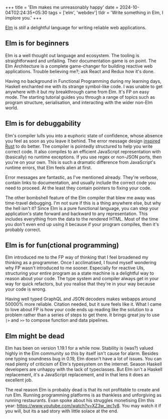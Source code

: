 +++
title = 'Elm makes me unreasonably happy'
date = 2024-10-04T02:24:35+05:30
tags = ['elm', 'webdev']
tldr = 'Write something in Elm, I implore you.'
+++

[Elm](https://elm-lang.org) is _still_ a delightful language
for writing reliable web applications.

<!--more-->

## Elm is for beginners

Elm is a well thought out language and ecosystem.
The tooling is straightforward and unfailing.
Their documentation game is on point.
The Elm Architecture is a complete game-changer for building reactive
web applications. Trouble believing me?; ask React and Redux how it's done.

Having no background in Functional Programming during my learning days,
Haskell enchanted me with its strange symbol-like code.
I was unable to get anywhere with it but my breakthrough came from Elm.
It's FP on easy mode. The starting tutorial guides you through a range of topics
such as program structure, serialisation, and interacting with the wider
non-Elm world.

## Elm is for debuggability

Elm's compiler lulls you into a euphoric state of confidence,
whose absence you feel as soon as you leave it behind.
The error message design [inspired Rust](https://blog.rust-lang.org/2016/08/10/Shape-of-errors-to-come.html)
to do better.
The compiler is pointedly structured to help you write correct code.
It also compiles to an efficient JavaScript representation
with (basically) no runtime exceptions. If you use regex or non-JSON ports,
then you're on your own. This is such a dramatic difference from JavaScript's
runtime errors, that Elm feels alien at first.

Error messages are fantastic, as I've mentioned already.
They're verbose, contain links to documentation, and usually
include the correct code you need to proceed.
At the least they contain pointers to fixing your code.

The other bombshell feature of the Elm compiler that blew me away
was time-travel debugging. I'm not sure if this is a thing anywhere else,
but why the hell isn't it?
Since Elm is a pure functional language, you can step your application's
state forward and backward to any representation.
This includes everything from the data to the rendered HTML.
Most of the time you don't even end up using it because if your program compiles,
then it's probably correct.

## Elm is for fun(ctional programming)

Elm introduced me to the FP way of thinking that I feel broadened my thinking
as a programmer. Once I acclimatised, I found myself wondering why FP wasn't
introduced to me sooner. Especially for reactive UIs, structuring your entire
program as a state machine is a delightful way to reason about your code.
The type system and compiler always get in your way for quick refactors,
but you realise that they're in your way because your code is wrong.

Having well typed GraphQL and JSON decoders makes webapps around 50000% more reliable.
Citation needed, but it sure feels like it.
What I came to love about FP is how your code ends up reading like
the solution to a problem rather than a series of steps to get there.
It brings great joy to use `|>` and `>>` to compose function and data pipelines.

## Elm might be dead

Elm has been on version 1.19.1 for a while now.
Stability is (was?) valued highly in the Elm community so this by itself
isn't cause for alarm.
Besides one typing soundness bug in 0.19, Elm doesn't have a lot of issues.
You can read plenty of criticism of Elm's typesystem on the internet.
Season Haskell developers are unhappy with the lack of typeclasses.
But Elm isn't a Haskell replacement, it's a JavaScript replacement,
and in that lens it does an excellent job.

The real reason Elm is probably dead is that its not profitable to
create and run Elm. Running programming platforms is as thankless and
unforgiving as running restaurants.
Evan spoke about his struggles monetising Elm this year:
<https://www.youtube.com/watch?v=XZ3w_jec1v8>.
You may watch it if you will, but its a sad story
with little solace at the end.
